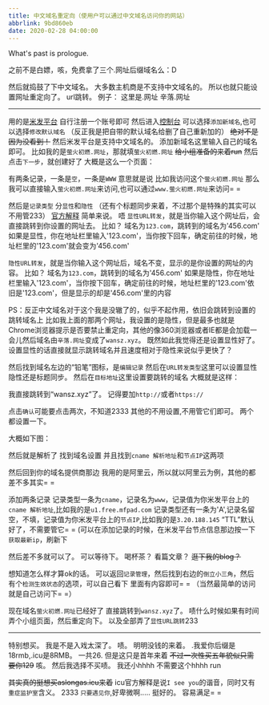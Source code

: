 ```yaml
---
title: 中文域名重定向（使用户可以通过中文域名访问你的网站）
abbrlink: 9bd860eb
date: 2020-02-28 04:00:00
---
```

What's past is prologue.

<!--more-->之前不是白嫖，咳，免费拿了三个.网址后缀域名么：D
然后就捣鼓了下中文域名。
大多数主机商是不支持中文域名的。
所以也就只能设置网址重定向了。
url跳转。
例子：
这里是.网址
辛落.网址


----------
用的是[米发平台][1]
自行注册一个账号即可
然后进入[控制台][2]
可以选择`添加新域名`,也可以选择`修改默认域名`
（反正我是把自带的默认域名给删了自己重新加的）
~~绝对不是因为没看到！~~
然后米发平台是支持中文域名的。
添加新域名这里输入自己的域名即可。
比如我的是`萤火初燃.网址`，那就填`萤火初燃.网址`
~~给小组准备的来着run~~
然后点击`下一步`，就创建好了
大概是这么一个页面：



有两条记录，一条是`空`，一条是`WWW`
意思就是说
比如我访问这个`萤火初燃.网址`
那么我可以直接输入`萤火初燃.网址`来访问,也可以通过`www.萤火初燃.网址`来访问= =

然后是`记录类型`
分`显性`和`隐性`
（还有个标题同步来着，不过那个是特殊的其实可以不用管233）
[官方解释][3]
简单来说。
唔
`显性URL转发`，就是当你输入这个网址后，会直接跳转到你设置的网址去。
比如？
域名为`123.com`，跳转到的域名为'456.com'
如果是显性，你在地址栏里输入'123.com'，当你按下回车，确定前往的时候，地址栏里的'123.com'就会变为'456.com'

`隐性URL转发`，就是当你输入这个网址后，域名不变，显示的是你设置的网址的内容。
比如？
域名为`123.com`，跳转到的域名为'456.com'
如果是隐性，你在地址栏里输入'123.com'，当你按下回车，确定前往的时候，地址栏里的'123.com'依旧是'123.com'，但是显示的却是'456.com'里的内容

PS：反正中文域名对于这个我是没辙了的，似乎不起作用，依旧会跳转到设置的跳转域名上
比如我上面的那两个网址，我设置的是隐性，但是最多也就是Chrome浏览器提示是否要禁止重定向，其他的像360浏览器或者IE都是会加载一会儿然后域名由`辛落.网址`变成了`wansz.xyz`。
既然如此我觉得还是设置显性好了。
设置显性的话直接就显示跳转域名并且速度相对于隐性来说似乎更快了？

然后找到域名左边的“铅笔”图标，是`编辑记录`
然后在`URL转发类型`这里可以设置显性隐性还是标题同步。
然后在`目标地址`这里设置要跳转的域名
大概就是这样：



我直接跳转到“wansz.xyz”了。
记得要加`http://`或者`https://`

点击`确认`可能要点击两次，不知道2333
其他的不用设置,不用管它们即可。
两个都设置一下。

大概如下图：


然后就是解析了
找到域名设置
并且找到`cname 解析地址`和`节点IP`这两项




然后回到你的域名提供商那边
我用的是阿里云，所以就以阿里云为例，其他的都差不多其实= =





添加两条记录
记录类型一条为`cname`，记录名为`www`，记录值为你米发平台上的`cname 解析地址`,比如我的是`u1.free.mfpad.com`
记录类型还有一条为'A',记录名留空，不填，记录值为你米发平台上的`节点IP`,比如我的是`3.20.188.145`
“TTL”默认好了，不需要管它= =
(可以在添加记录的时候，在米发平台节点信息那边按一下`获取最新ip`，刷新下

然后差不多就可以了。
可以等待下。
喝杯茶？
看篇文章？
~~逛下我的blog？~~

想知道怎么样才算ok的话。
可以返回`记录管理`，然后找到右边的`倒立小三角`，然后有个`检测生效状态`的选项，可以自己看下
里面有内容即可= =
（当然最简单的访问就是自己访问下= =）

现在域名`萤火初燃.网址`已经好了
直接跳转到`wansz.xyz`了。
啧什么时候如果有时间弄个小组页面，然后重定向下。
以及全部弄了`显性URL跳转`233


----------


特别想买。
我是不是入戏太深了。
啧。
明明没钱的来着。
.我爱你后缀是18rmb,.icu是8RMB。
一共26.
但是这只是首年来着
~~不过一次性买五年貌似只需要你129~~
咳。
然后我选择不买啧。
我还小hhhh
不需要这个hhhh
run

~~其实真的挺想买aslongas.icu来着~~
icu官方解释是说`I see you`的谐音，同时又有`重症监护室`含义。
2333
`只要遇见你`,好卑微啊.....
挺好的。
容易满足= =

[1]: https://www.mfpad.com/
[2]: https://console.mfpad.com/domain
[3]: https://support.mfpad.com/zh/zhuanfa/differences-between-methods/